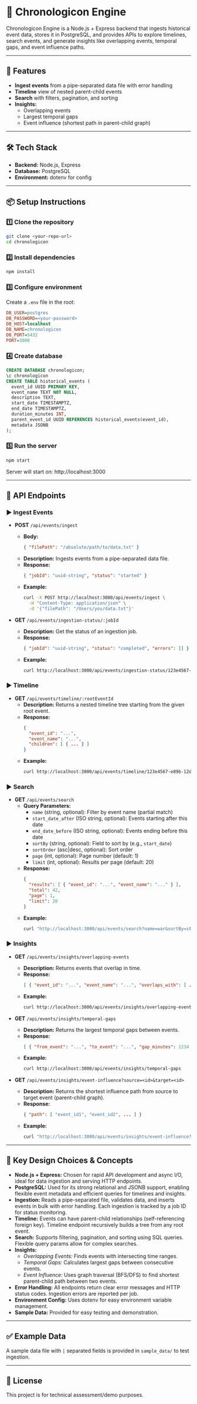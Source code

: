 # 📜 Chronologicon Engine

Chronologicon Engine is a Node.js + Express backend that ingests historical event data, stores it in PostgreSQL, and provides APIs to explore timelines, search events, and generate insights like overlapping events, temporal gaps, and event influence paths.

---

## 🚀 Features
- **Ingest events** from a pipe-separated data file with error handling
- **Timeline** view of nested parent-child events
- **Search** with filters, pagination, and sorting
- **Insights:**
  - Overlapping events
  - Largest temporal gaps
  - Event influence (shortest path in parent-child graph)

---

## 🛠️ Tech Stack
- **Backend:** Node.js, Express
- **Database:** PostgreSQL
- **Environment:** dotenv for config

---

## 📦 Setup Instructions

### 1️⃣ Clone the repository
```bash
git clone <your-repo-url>
cd chronologicon
```

### 2️⃣ Install dependencies
```bash
npm install
```

### 3️⃣ Configure environment
Create a `.env` file in the root:
```ini
DB_USER=postgres
DB_PASSWORD=<your-password>
DB_HOST=localhost
DB_NAME=chronologicon
DB_PORT=5432
PORT=3000
```

### 4️⃣ Create database
```sql
CREATE DATABASE chronologicon;
\c chronologicon
CREATE TABLE historical_events (
  event_id UUID PRIMARY KEY,
  event_name TEXT NOT NULL,
  description TEXT,
  start_date TIMESTAMPTZ,
  end_date TIMESTAMPTZ,
  duration_minutes INT,
  parent_event_id UUID REFERENCES historical_events(event_id),
  metadata JSONB
);
```

### 5️⃣ Run the server
```bash
npm start
```
Server will start on: http://localhost:3000

---

## 📌 API Endpoints

### ▶️ Ingest Events
- **POST** `/api/events/ingest`
  - **Body:**
    ```json
    { "filePath": "/absolute/path/to/data.txt" }
    ```
  - **Description:** Ingests events from a pipe-separated data file.
  - **Response:**
    ```json
    { "jobId": "uuid-string", "status": "started" }
    ```
  - **Example:**
    ```bash
    curl -X POST http://localhost:3000/api/events/ingest \
      -H "Content-Type: application/json" \
      -d '{"filePath": "/Users/you/data.txt"}'
    ```

- **GET** `/api/events/ingestion-status/:jobId`
  - **Description:** Get the status of an ingestion job.
  - **Response:**
    ```json
    { "jobId": "uuid-string", "status": "completed", "errors": [] }
    ```
  - **Example:**
    ```bash
    curl http://localhost:3000/api/events/ingestion-status/123e4567-e89b-12d3-a456-426614174000
    ```

### ▶️ Timeline
- **GET** `/api/events/timeline/:rootEventId`
  - **Description:** Returns a nested timeline tree starting from the given root event.
  - **Response:**
    ```json
    {
      "event_id": "...",
      "event_name": "...",
      "children": [ { ... } ]
    }
    ```
  - **Example:**
    ```bash
    curl http://localhost:3000/api/events/timeline/123e4567-e89b-12d3-a456-426614174000
    ```

### ▶️ Search
- **GET** `/api/events/search`
  - **Query Parameters:**
    - `name` (string, optional): Filter by event name (partial match)
    - `start_date_after` (ISO string, optional): Events starting after this date
    - `end_date_before` (ISO string, optional): Events ending before this date
    - `sortBy` (string, optional): Field to sort by (e.g., `start_date`)
    - `sortOrder` (asc|desc, optional): Sort order
    - `page` (int, optional): Page number (default: 1)
    - `limit` (int, optional): Results per page (default: 20)
  - **Response:**
    ```json
    {
      "results": [ { "event_id": "...", "event_name": "..." } ],
      "total": 42,
      "page": 1,
      "limit": 20
    }
    ```
  - **Example:**
    ```bash
    curl "http://localhost:3000/api/events/search?name=war&sortBy=start_date&sortOrder=asc&page=1&limit=10"
    ```

### ▶️ Insights
- **GET** `/api/events/insights/overlapping-events`
  - **Description:** Returns events that overlap in time.
  - **Response:**
    ```json
    [ { "event_id": "...", "event_name": "...", "overlaps_with": [ ... ] } ]
    ```
  - **Example:**
    ```bash
    curl http://localhost:3000/api/events/insights/overlapping-events
    ```

- **GET** `/api/events/insights/temporal-gaps`
  - **Description:** Returns the largest temporal gaps between events.
  - **Response:**
    ```json
    [ { "from_event": "...", "to_event": "...", "gap_minutes": 1234 } ]
    ```
  - **Example:**
    ```bash
    curl http://localhost:3000/api/events/insights/temporal-gaps
    ```

- **GET** `/api/events/insights/event-influence?source=<id>&target=<id>`
  - **Description:** Returns the shortest influence path from source to target event (parent-child graph).
  - **Response:**
    ```json
    { "path": [ "event_id1", "event_id2", ... ] }
    ```
  - **Example:**
    ```bash
    curl "http://localhost:3000/api/events/insights/event-influence?source=123e4567-e89b-12d3-a456-426614174000&target=789e4567-e89b-12d3-a456-426614174999"
    ```

---

## 📝 Key Design Choices & Concepts

- **Node.js + Express:** Chosen for rapid API development and async I/O, ideal for data ingestion and serving HTTP endpoints.
- **PostgreSQL:** Used for its strong relational and JSONB support, enabling flexible event metadata and efficient queries for timelines and insights.
- **Ingestion:** Reads a pipe-separated file, validates data, and inserts events in bulk with error handling. Each ingestion is tracked by a job ID for status monitoring.
- **Timeline:** Events can have parent-child relationships (self-referencing foreign key). Timeline endpoint recursively builds a tree from any root event.
- **Search:** Supports filtering, pagination, and sorting using SQL queries. Flexible query params allow for complex searches.
- **Insights:**
  - *Overlapping Events:* Finds events with intersecting time ranges.
  - *Temporal Gaps:* Calculates largest gaps between consecutive events.
  - *Event Influence:* Uses graph traversal (BFS/DFS) to find shortest parent-child path between two events.
- **Error Handling:** All endpoints return clear error messages and HTTP status codes. Ingestion errors are reported per job.
- **Environment Config:** Uses dotenv for easy environment variable management.
- **Sample Data:** Provided for easy testing and demonstration.

---

## ✅ Example Data
A sample data file with `|` separated fields is provided in `sample_data/` to test ingestion.

---

## 📄 License
This project is for technical assessment/demo purposes.
